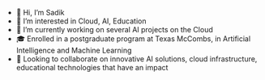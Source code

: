 - 👋 Hi, I’m Sadik
- 👀 I’m interested in Cloud, AI, Education
- 🌱 I’m currently working on several AI projects on the Cloud
- 🎓 Enrolled in a postgraduate program at Texas McCombs, in Artificial Intelligence and Machine Learning
- 💞️ Looking to collaborate on innovative AI solutions, cloud infrastructure, educational technologies that have an impact

<!---
sibulut-std/sibulut-std is a ✨ special ✨ repository because its `README.md` (this file) appears on your GitHub profile.
You can click the Preview link to take a look at your changes.
--->
